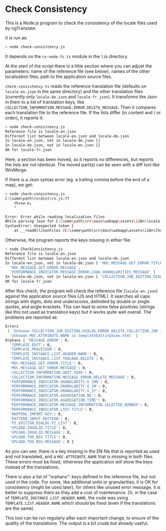 # Check Consistency

This is a Node.js program to check the consistency of the locale files used by ngTranslate.

It is run as:
```bash
> node check-consistency.js
```
It depends on the `rx-node-fs.ts` module in the `lib` directory.

At the start of the script there is a little section where you can adjust the parameters: name of the reference file (see below), names of the other localization files, path to the application source files.

`check-consistency.ts` reads the reference translation file (defaults on `locale-en.json` in the same directory) and the other translation files (currently only `locale-de.json` and `locale-fr.json`).
It transforms the Json in them to a list of translation keys, like `COLLECTION_INFORMATION.MESSAGE.ERROR.DELETE_MESSAGE`.
Then it compares each translation file to the reference file.
If the lists differ (in content and / or order), it reports it:
```bash
> node check-consistency.js
Reference file is locale-en.json
Different list between locale-en.json and locale-de.json
In locale-en.json, not in locale-de.json []
In locale-de.json, not in locale-en.json []
OK for locale-fr.json
```
Here, a section has been moved, so it reports no differences, but reports the lists are not identical. The moved part(s) can be seen with a diff tool like WinMerge.

If there is a Json syntax error (eg. a trailing comma before the end of a map), we get:
```bash
> node check-consistency.js
C:\some\path\rx\dist\rx.js:77
    throw e;
    ^

Error: Error while reading localization files
While parsing Json for C:\some\path\src\main\webapp\assets\i18n\locale-en.json:
SyntaxError: Unexpected token }
    at __readAllJsonFiles (C:\some\path\src\main\webapp\assets\i18n\CheckConsistency.js:102:9)
```

Otherwise, the program reports the keys missing in either file:
```bash
> node CheckConsistency.js
Reference file is locale-en.json
Different list between locale-en.json and locale-de.json
In locale-en.json, not in locale-de.json [ 'MOC.MESSAGE.GET_ERROR.TITLE',
  'MOC.MESSAGE.GET_ERROR.MESSAGE',
  'PERFORMANCE_INDICATOR.MESSAGE.ERROR.LOAD_GRANULARITIES_MESSAGE' ]
In locale-de.json, not in locale-en.json [ 'COLLECTION_JOB_EDITING_DIALOG.ERROR_DELETE_COLLECTION_JOB' ]
OK for locale-fr.json
```

After this check, the program will check the reference file (`locale-en.json`) against the application source files (JS and HTML).
It searches all caps strings with digits, dots and underscores, delimited by double or single quotes, and angle brackets.
This can lead to some false positives (strings like this not used as translation keys) but it works quite well overall.
The problems are reported as:
```bash
Errors
 [ 'Unknown COLLECTION_JOB_EDITING_DIALOG.ERROR_DELETE_COLLECTION_JOB in collectionJobEditingController.js',
  'Unknown MOC.ATTRIBUTE.NAME in templateEditingView.html' ]
Orphans { 'MESSAGE.ERROR': 0,
  'TEMPLATE.EDIT': 0,
  'TEMPLATE.PROVISION': 0,
  'TEMPLATE_INSTANCE.LIST.HEADER.NAME': 0,
  'TEMPLATE_INSTANCE.LIST.TOOLBAR.DELETE': 0,
  'MOC.MESSAGE.GET_ERROR.TITLE': 0,
  'MOC.MESSAGE.GET_ERROR.MESSAGE': 0,
  'COLLECTION_INFORMATION.UNIT.YEAR': 0,
  'COLLECTION_INFORMATION.MESSAGE.ERROR.DELETE_MESSAGE': 0,
  'PERFORMANCE_INDICATOR.GRANULARITY.G_1MN': 0,
  'PERFORMANCE_INDICATOR.GRANULARITY.G_1M': 0,
  'PERFORMANCE_INDICATOR.GRANULARITY.G_1Y': 0,
  'PERFORMANCE_INDICATOR.AGGREGATION.NE': 0,
  'PERFORMANCE_INDICATOR.AGGREGATION.TIME': 0,
  'PERFORMANCE_INDICATOR.MESSAGE.INFORMATION.SELECTED_NUMBER': 0,
  'PERFORMANCE_INDICATOR.LIST.TITLE': 0,
  'MAPPING.IMPORT_KEY': 0,
  'PATTERN_INPUT.PATTERN': 0,
  'PI_EDITION_DIALOG.PI_LIST': 0,
  'UPLOAD.INVALID.TITLE': 0,
  'UPLOAD.INVALID.MESSAGE': 0,
  'UPLOAD.TOO_BIG.TITLE': 0,
  'UPLOAD.TOO_BIG.MESSAGE': 0 }
```

As you can see, there is a key missing in the EN file that is reported as used and not translated, and a `MOC.ATTRIBUTE.NAME` that is missing in both files.
These errors _must_ be fixed, otherwise the application will show the keys instead of the translations.

There is also a list of "orphans": keys defined in the reference file, but not used in the code. For some, like additional units or granularities, it is OK for consistency (might be used later), for others like unused error message, it is better to suppress them as they add a cost of maintenance. Or, in the case of `TEMPLATE_INSTANCE.LIST.HEADER.NAME`, the code was using `TEMPLATE.LIST.HEADER.NAME` which should be fixed (even if the translations are the same).

This tool can be run regularly after each important change, to ensure of the quality of the translations. The output is a bit crude but already useful.

